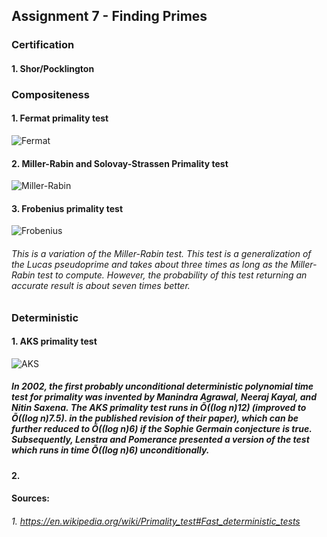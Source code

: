 ## Assignment 7 - Finding Primes

### Certification
#### 1. Shor/Pocklington
### Compositeness
#### 1. Fermat primality test
![Fermat](https://user-images.githubusercontent.com/59664899/96912101-6eeaca00-1467-11eb-813a-0ed94904fa54.PNG)
#### 2. Miller-Rabin and Solovay-Strassen Primality test
![Miller-Rabin](https://user-images.githubusercontent.com/59664899/96912131-7a3df580-1467-11eb-8f9d-983c6d633ea3.PNG)
#### 3. Frobenius primality test
![Frobenius](https://user-images.githubusercontent.com/59664899/96912184-8de95c00-1467-11eb-9bf0-f039b964ec63.PNG)
###### This is a variation of the Miller-Rabin test. This test is a generalization of the Lucas pseudoprime and takes about three times as long as the Miller-Rabin test to compute. However, the probability of this test returning an accurate result is about seven times better.
### Deterministic
#### 1. AKS primality test
![AKS](https://user-images.githubusercontent.com/59664899/96911973-39de7780-1467-11eb-8d15-73a67de2e39c.PNG)
##### In 2002, the first probably unconditional deterministic polynomial time test for primality was invented by Manindra Agrawal, Neeraj Kayal, and Nitin Saxena. The AKS primality test runs in Õ((log n)12) (improved to Õ((log n)7.5). in the published revision of their paper), which can be further reduced to Õ((log n)6) if the Sophie Germain conjecture is true. Subsequently, Lenstra and Pomerance presented a version of the test which runs in time Õ((log n)6) unconditionally.
#### 2.
#### Sources:
###### 1. https://en.wikipedia.org/wiki/Primality_test#Fast_deterministic_tests
